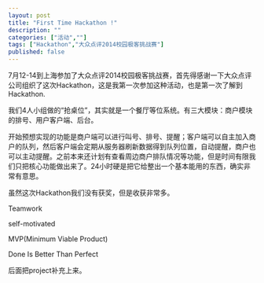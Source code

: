 ```yaml
---
layout: post
title: "First Time Hackathon !"
description: ""
categories: ["活动",""]
tags: ["Hackathon","大众点评2014校园极客挑战赛"]
published: false
---
```

7月12-14到上海参加了大众点评2014校园极客挑战赛，首先得感谢一下大众点评公司组织了这次Hackathon，这是我第一次参加这种活动，也是第一次了解到Hackathon.

我们4人小组做的“抢桌位”，其实就是一个餐厅等位系统。有三大模块：商户模块的排号、用户客户端、后台。

开始预想实现的功能是商户端可以进行叫号、排号、提醒；客户端可以自主加入商户的队列，然后客户端会定期从服务器刷新数据得到队列位置，自动提醒，商户也可以主动提醒。之前本来还计划有查看周边商户排队情况等功能，但是时间有限我们只把核心功能做出来了。24小时硬是把它给整出一个基本能用的东西，确实非常有意思。


虽然这次Hackathon我们没有获奖，但是收获非常多。

Teamwork

self-motivated

MVP(Minimum Viable Product)

Done Is Better Than Perfect


后面把project补充上来。
